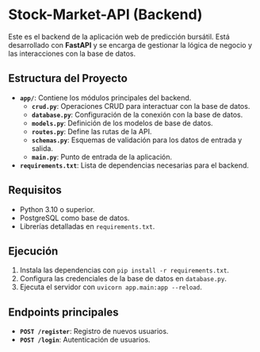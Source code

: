 # Stock-Market-API (Backend)

Este es el backend de la aplicación web de predicción bursátil. Está desarrollado con **FastAPI** y se encarga de gestionar la lógica de negocio y las interacciones con la base de datos.

## Estructura del Proyecto
- **`app/`**: Contiene los módulos principales del backend.
  - **`crud.py`**: Operaciones CRUD para interactuar con la base de datos.
  - **`database.py`**: Configuración de la conexión con la base de datos.
  - **`models.py`**: Definición de los modelos de base de datos.
  - **`routes.py`**: Define las rutas de la API.
  - **`schemas.py`**: Esquemas de validación para los datos de entrada y salida.
  - **`main.py`**: Punto de entrada de la aplicación.
- **`requirements.txt`**: Lista de dependencias necesarias para el backend.

## Requisitos
- Python 3.10 o superior.
- PostgreSQL como base de datos.
- Librerías detalladas en `requirements.txt`.

## Ejecución
1. Instala las dependencias con `pip install -r requirements.txt`.
2. Configura las credenciales de la base de datos en `database.py`.
3. Ejecuta el servidor con `uvicorn app.main:app --reload`.

## Endpoints principales
- **`POST /register`**: Registro de nuevos usuarios.
- **`POST /login`**: Autenticación de usuarios.
